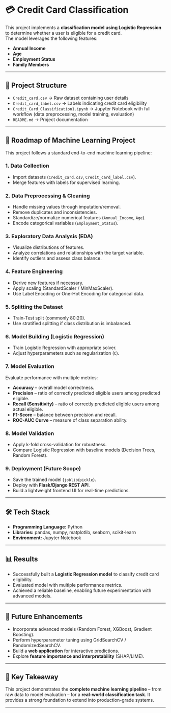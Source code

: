 # 💳 Credit Card Classification

This project implements a **classification model using Logistic Regression** to determine whether a user is eligible for a credit card.  
The model leverages the following features:  

- **Annual Income**  
- **Age**  
- **Employment Status**  
- **Family Members**  

---

## 📂 Project Structure  

- `Credit_card.csv` → Raw dataset containing user details  
- `Credit_card_label.csv` → Labels indicating credit card eligibility  
- `Credit_Card_Classification1.ipynb` → Jupyter Notebook with full workflow (data preprocessing, model training, evaluation)  
- `README.md` → Project documentation  

---

## 🚀 Roadmap of Machine Learning Project  

This project follows a standard end-to-end machine learning pipeline:  

### 1. **Data Collection**  
- Import datasets (`Credit_card.csv`, `Credit_card_label.csv`).  
- Merge features with labels for supervised learning.  

### 2. **Data Preprocessing & Cleaning**  
- Handle missing values through imputation/removal.  
- Remove duplicates and inconsistencies.  
- Standardize/normalize numerical features (`Annual_Income`, `Age`).  
- Encode categorical variables (`Employment_Status`).  

### 3. **Exploratory Data Analysis (EDA)**  
- Visualize distributions of features.  
- Analyze correlations and relationships with the target variable.  
- Identify outliers and assess class balance.  

### 4. **Feature Engineering**  
- Derive new features if necessary.  
- Apply scaling (StandardScaler / MinMaxScaler).  
- Use Label Encoding or One-Hot Encoding for categorical data.  

### 5. **Splitting the Dataset**  
- Train-Test split (commonly 80:20).  
- Use stratified splitting if class distribution is imbalanced.  

### 6. **Model Building (Logistic Regression)**  
- Train Logistic Regression with appropriate solver.  
- Adjust hyperparameters such as regularization (`C`).  

### 7. **Model Evaluation**  
Evaluate performance with multiple metrics:  
- **Accuracy** – overall model correctness.  
- **Precision** – ratio of correctly predicted eligible users among predicted eligible.  
- **Recall (Sensitivity)** – ratio of correctly predicted eligible users among actual eligible.  
- **F1-Score** – balance between precision and recall.  
- **ROC-AUC Curve** – measure of class separation ability.  

### 8. **Model Validation**  
- Apply k-fold cross-validation for robustness.  
- Compare Logistic Regression with baseline models (Decision Trees, Random Forest).  

### 9. **Deployment (Future Scope)**  
- Save the trained model (`joblib`/`pickle`).  
- Deploy with **Flask/Django REST API**.  
- Build a lightweight frontend UI for real-time predictions.  

---

## 🛠️ Tech Stack  

- **Programming Language:** Python  
- **Libraries:** pandas, numpy, matplotlib, seaborn, scikit-learn  
- **Environment:** Jupyter Notebook  

---

## 📊 Results  

- Successfully built a **Logistic Regression model** to classify credit card eligibility.  
- Evaluated model with multiple performance metrics.  
- Achieved a reliable baseline, enabling future experimentation with advanced models.  

---

## 🔮 Future Enhancements  

- Incorporate advanced models (Random Forest, XGBoost, Gradient Boosting).  
- Perform hyperparameter tuning using GridSearchCV / RandomizedSearchCV.  
- Build a **web application** for interactive predictions.  
- Explore **feature importance and interpretability** (SHAP/LIME).  

---

## 📌 Key Takeaway  

This project demonstrates the **complete machine learning pipeline** – from raw data to model evaluation – for a **real-world classification task**. It provides a strong foundation to extend into production-grade systems.  

---
